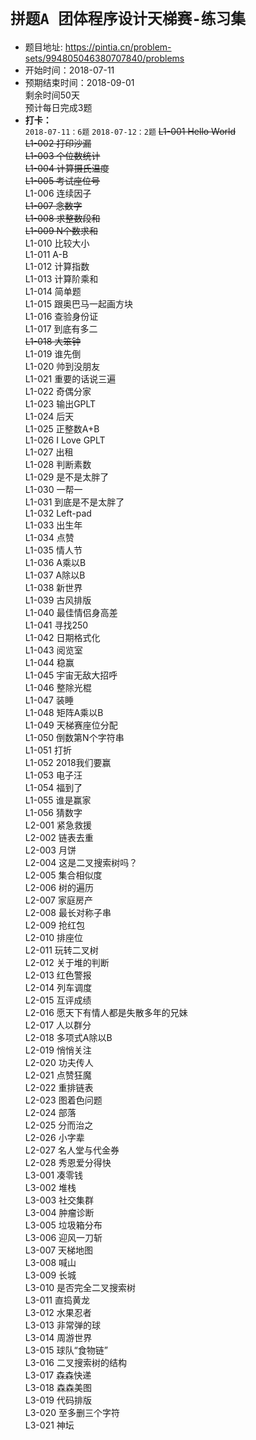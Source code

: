 # `拼题A 团体程序设计天梯赛-练习集`
* 题目地址: https://pintia.cn/problem-sets/994805046380707840/problems
* 开始时间：2018-07-11
* 预期结束时间：2018-09-01  
  剩余时间50天  
  预计每日完成3题  
* **打卡：**  
  `2018-07-11：6题` 
  `2018-07-12：2题`
~~L1-001	Hello World~~   
~~L1-002	打印沙漏~~  
~~L1-003	个位数统计~~  
~~L1-004	计算摄氏温度~~  
~~L1-005	考试座位号~~  
L1-006	连续因子  
~~L1-007	念数字~~  
~~L1-008	求整数段和~~  
~~L1-009	N个数求和~~  
L1-010	比较大小  
L1-011	A-B  
L1-012	计算指数  
L1-013	计算阶乘和  
L1-014	简单题  
L1-015	跟奥巴马一起画方块  
L1-016	查验身份证  
L1-017	到底有多二  
~~L1-018	大笨钟~~  
L1-019	谁先倒   
L1-020	帅到没朋友  
L1-021	重要的话说三遍  
L1-022	奇偶分家  
L1-023	输出GPLT  
L1-024	后天  
L1-025	正整数A+B  
L1-026	I Love GPLT  
L1-027	出租  
L1-028	判断素数  
L1-029	是不是太胖了  
L1-030	一帮一  
L1-031	到底是不是太胖了  
L1-032	Left-pad  
L1-033	出生年  
L1-034	点赞  
L1-035	情人节  
L1-036	A乘以B  
L1-037	A除以B  
L1-038	新世界  
L1-039	古风排版  
L1-040	最佳情侣身高差  
L1-041	寻找250  
L1-042	日期格式化  
L1-043	阅览室  
L1-044	稳赢  
L1-045	宇宙无敌大招呼  
L1-046	整除光棍  
L1-047	装睡  
L1-048	矩阵A乘以B  
L1-049	天梯赛座位分配  
L1-050	倒数第N个字符串  
L1-051	打折  
L1-052	2018我们要赢  
L1-053	电子汪  
L1-054	福到了  
L1-055	谁是赢家  
L1-056	猜数字  
L2-001	紧急救援  
L2-002	链表去重  
L2-003	月饼  
L2-004	这是二叉搜索树吗？  
L2-005	集合相似度  
L2-006	树的遍历  
L2-007	家庭房产  
L2-008	最长对称子串  
L2-009	抢红包  
L2-010	排座位  
L2-011	玩转二叉树  
L2-012	关于堆的判断  
L2-013	红色警报  
L2-014	列车调度  
L2-015	互评成绩  
L2-016	愿天下有情人都是失散多年的兄妹  
L2-017	人以群分  
L2-018	多项式A除以B  
L2-019	悄悄关注  
L2-020	功夫传人  
L2-021	点赞狂魔  
L2-022	重排链表  
L2-023	图着色问题  
L2-024	部落  
L2-025	分而治之  
L2-026	小字辈  
L2-027	名人堂与代金券  
L2-028	秀恩爱分得快  
L3-001	凑零钱  
L3-002	堆栈  
L3-003	社交集群  
L3-004	肿瘤诊断  
L3-005	垃圾箱分布  
L3-006	迎风一刀斩  
L3-007	天梯地图  
L3-008	喊山  
L3-009	长城  
L3-010	是否完全二叉搜索树  
L3-011	直捣黄龙  
L3-012	水果忍者  
L3-013	非常弹的球  
L3-014	周游世界  
L3-015	球队“食物链”  
L3-016	二叉搜索树的结构  
L3-017	森森快递  
L3-018	森森美图  
L3-019	代码排版  
L3-020	至多删三个字符  
L3-021	神坛  
